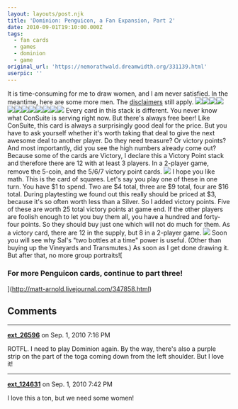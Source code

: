 ```yaml
---
layout: layouts/post.njk
title: 'Dominion: Penguicon, a Fan Expansion, Part 2'
date: 2010-09-01T19:10:00.000Z
tags:
  - fan cards
  - games
  - dominion
  - game
original_url: 'https://nemorathwald.dreamwidth.org/331139.html'
userpic: ''
---
```

It is time-consuming for me to draw women, and I am never satisfied. In the meantime, here are some more men. The [disclaimers](http://matt-arnold.livejournal.com/346896.html) still apply. ![](http://lh4.ggpht.com/_ENXtTKU9j1A/TH4EHusjb4I/AAAAAAAAIFo/B48JQ5XJJTU/s400/Consuite1C1P.jpg)![](http://lh3.ggpht.com/_ENXtTKU9j1A/TH4EIkASw4I/AAAAAAAAIFw/5DF0q6EW4MU/s144/Consuite2C1P.jpg)![](http://lh3.ggpht.com/_ENXtTKU9j1A/TH4EI0U5DrI/AAAAAAAAIF4/75XLe2p6aFc/s144/Consuite3C1P.jpg)![](http://lh3.ggpht.com/_ENXtTKU9j1A/TH4Ee-CF9pI/AAAAAAAAIGA/VxVMJSGxbZw/s144/Consuite4C1P.jpg)![](http://lh5.ggpht.com/_ENXtTKU9j1A/TH4EfMeCqfI/AAAAAAAAIGI/jQjrpcl6jw0/s144/Consuite5C1P.jpg)![](http://lh6.ggpht.com/_ENXtTKU9j1A/TH4EIMj_AzI/AAAAAAAAIFs/nGhDnB2bsnY/s144/Consuite1V1P.jpg)![](http://lh4.ggpht.com/_ENXtTKU9j1A/TH4EIqvPqXI/AAAAAAAAIF0/GC9OehPXEbA/s144/Consuite2V1P.jpg)![](http://lh6.ggpht.com/_ENXtTKU9j1A/TH4EeyGUGJI/AAAAAAAAIF8/YZV6F9VCsfU/s144/Consuite3V1P.jpg)![](http://lh3.ggpht.com/_ENXtTKU9j1A/TH4EfOfcREI/AAAAAAAAIGE/QPGREjU0er4/s144/Consuite4V1P.jpg)![](http://lh6.ggpht.com/_ENXtTKU9j1A/TH6nZUMinoI/AAAAAAAAIG0/piBz3QoqVOk/s144/Consuite5V1P.jpg)![](http://lh5.ggpht.com/_ENXtTKU9j1A/TH4EfSZN1QI/AAAAAAAAIGM/WQEPNR0KHPQ/s144/Consuite6V1P.jpg)![](http://lh6.ggpht.com/_ENXtTKU9j1A/TH4FH4bU5DI/AAAAAAAAIGU/889hKNPB0rY/s144/Consuite7V1P.jpg) Every card in this stack is different. You never know what ConSuite is serving right now. But there's always free beer! Like ConSuite, this card is always a surprisingly good deal for the price. But you have to ask yourself whether it's worth taking that deal to give the next awesome deal to another player. Do they need treasure? Or victory points? And most importantly, did you see the high numbers already come out? Because some of the cards are Victory, I declare this a Victory Point stack and therefore there are 12 with at least 3 players. In a 2-player game, remove the 5-coin, and the 5/6/7 victory point cards. ![](http://lh5.ggpht.com/_ENXtTKU9j1A/TH4Fj62jKHI/AAAAAAAAIGc/Ak7DXRINnsM/s400/JoeCard.jpg) I hope you like math. This is the card of squares. Let's say you play one of these in one turn. You have $1 to spend. Two are $4 total, three are $9 total, four are $16 total. During playtesting we found out this really should be priced at $3, because it's so often worth less than a Silver. So I added victory points. Five of these are worth 25 total victory points at game end. If the other players are foolish enough to let you buy them all, you have a hundred and forty-four points. So they should buy just one which will not do much for them. As a victory card, there are 12 in the supply, but 8 in a 2-player game. ![](http://lh6.ggpht.com/_ENXtTKU9j1A/TH4aCnYdPsI/AAAAAAAAIGs/vEo8dP23KSI/s400/SalCard.jpg) Soon you will see why Sal's "two bottles at a time" power is useful. (Other than buying up the Vineyards and Transmutes.) As soon as I get done drawing it. But after that, no more group portraits![

### For more Penguicon cards, continue to part three!

](http://matt-arnold.livejournal.com/347858.html)

## Comments

---

**[ext_26596](https://www.dreamwidth.org/users/ext_26596)** on Sep. 1, 2010 7:16 PM

ROTFL. I need to play Dominion again. By the way, there's also a purple strip on the part of the toga coming down from the left shoulder. But I love it!

---

**[ext_124631](https://www.dreamwidth.org/users/ext_124631)** on Sep. 1, 2010 7:42 PM

I love this a ton, but we need some women!
